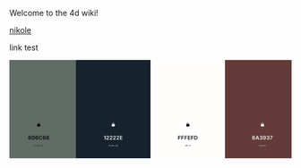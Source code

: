 Welcome to the 4d wiki!

[nikole](nikole.md)

link test

![Screenshot 2025-01-27 at 10 59 10 PM](/wiki/images/a317962609dc804cdcd328256fb63764.png)

